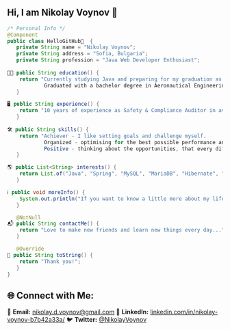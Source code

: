 ## Hi, I am Nikolay Voynov 👋

```java
/* Personal Info */
@Component
public class HelloGitHub👋  {
   private String name = "Nikolay Voynov";
   private String address = "Sofia, Bulgaria";
   private String profession = "Java Web Developer Enthusiast";
  
👨‍🎓 public String education() {
    return "Currently studying Java and preparing for my graduation as a Java Web Developer.
            Graduated with a bachelor degree in Aeronautical Engineering. Graduated Sofia High School of Mathematics.";
   }

🖥 public String experience() {
    return "10 years of experience as Safety & Compliance Auditor in aviation industry performing audits both on local and international level.";
   }
  
🛠 public String skills() {
    return "Achiever - I like setting goals and challenge myself. 
            Organized - optimising for the best possible performance and result. 
            Positive - thinking about the opportunities, that every difficulty provides.";
   }

🌎 public List<String> interests() {
    return List.of("Java", "Spring", "MySQL", "MariaDB", "Hibernate", "HTML", "CSS", "Thymeleaf", "Bootstrap");
   }

ℹ️ public void moreInfo() {
    System.out.println("If you want to know a little more about my life, follow me on my social networks where I share more about myself.");
   }

   @NotNull
📬 public String contactMe() {
    return "Love to make new friends and learn new things every day...";
   }

   @Override
🏡 public String toString() {
    return "Thank you!";
   }
}
```
## 🌐 Connect with Me:
📧 **Email:** [nikolay.d.voynov@gmail.com](mailto:nikolay.d.voynov@gmail.com)
💼 **LinkedIn:** [linkedin.com/in/nikolay-voynov-b7b42a33a/](https://www.linkedin.com/in/nikolay-voynov-b7b42a33a/)
🐦 **Twitter:** [@NikolayVoynov](https://x.com/NikolayVoynov)

